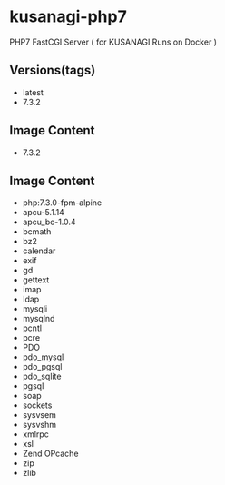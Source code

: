 # kusanagi-php7
PHP7 FastCGI Server ( for KUSANAGI Runs on Docker )

## Versions(tags)
- latest
- 7.3.2

## Image Content
- 7.3.2

## Image Content
- php:7.3.0-fpm-alpine
- apcu-5.1.14
- apcu_bc-1.0.4
- bcmath
- bz2
- calendar
- exif
- gd
- gettext
- imap
- ldap
- mysqli
- mysqlnd
- pcntl
- pcre
- PDO
- pdo_mysql
- pdo_pgsql
- pdo_sqlite
- pgsql
- soap
- sockets
- sysvsem
- sysvshm
- xmlrpc
- xsl
- Zend OPcache
- zip
- zlib
